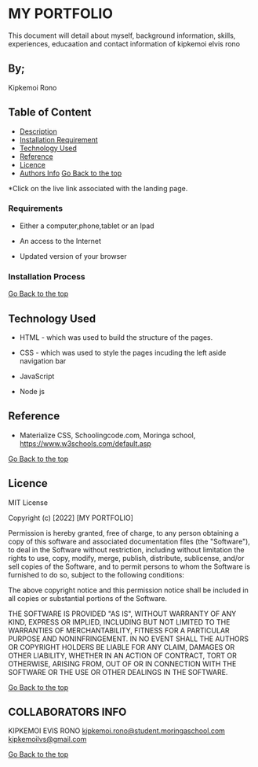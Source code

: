 # MY PORTFOLIO
This document will detail about myself, background information, skills, experiences, educaation and contact information of kipkemoi elvis rono
## By;

Kipkemoi Rono

## Table of Content

+ [Description](#description)
+ [Installation Requirement](#Installation)
+ [Technology Used](#technology-used)
+ [Reference](#reference)
+ [Licence](#licence)
+ [Authors Info](#author-Info)
[Go Back to the top](#portfolio)


*Click on the live link associated with the landing page.

### Requirements

* Either a computer,phone,tablet or an Ipad

* An access to the Internet

* Updated version of your browser

### Installation Process

[Go Back to the top](#portfolio)

## Technology Used
* HTML - which was used to build the structure of the pages.

* CSS - which was used to style the pages incuding the left aside navigation bar

* JavaScript

* Node js


## Reference
* Materialize CSS, Schoolingcode.com, Moringa school, https://www.w3schools.com/default.asp

[Go Back to the top](#portfolio)

## Licence

MIT License

Copyright (c) [2022] [MY PORTFOLIO]

Permission is hereby granted, free of charge, to any person obtaining a copy
of this software and associated documentation files (the "Software"), to deal
in the Software without restriction, including without limitation the rights
to use, copy, modify, merge, publish, distribute, sublicense, and/or sell
copies of the Software, and to permit persons to whom the Software is
furnished to do so, subject to the following conditions:

The above copyright notice and this permission notice shall be included in all
copies or substantial portions of the Software.

THE SOFTWARE IS PROVIDED "AS IS", WITHOUT WARRANTY OF ANY KIND, EXPRESS OR
IMPLIED, INCLUDING BUT NOT LIMITED TO THE WARRANTIES OF MERCHANTABILITY,
FITNESS FOR A PARTICULAR PURPOSE AND NONINFRINGEMENT. IN NO EVENT SHALL THE
AUTHORS OR COPYRIGHT HOLDERS BE LIABLE FOR ANY CLAIM, DAMAGES OR OTHER
LIABILITY, WHETHER IN AN ACTION OF CONTRACT, TORT OR OTHERWISE, ARISING FROM,
OUT OF OR IN CONNECTION WITH THE SOFTWARE OR THE USE OR OTHER DEALINGS IN THE
SOFTWARE.

[Go Back to the top](#portfolio)

## COLLABORATORS INFO

KIPKEMOI EVIS RONO
kipkemoi.rono@student.moringaschool.com
kipkemoilvs@gmail.com

[Go Back to the top](#portfolio)
